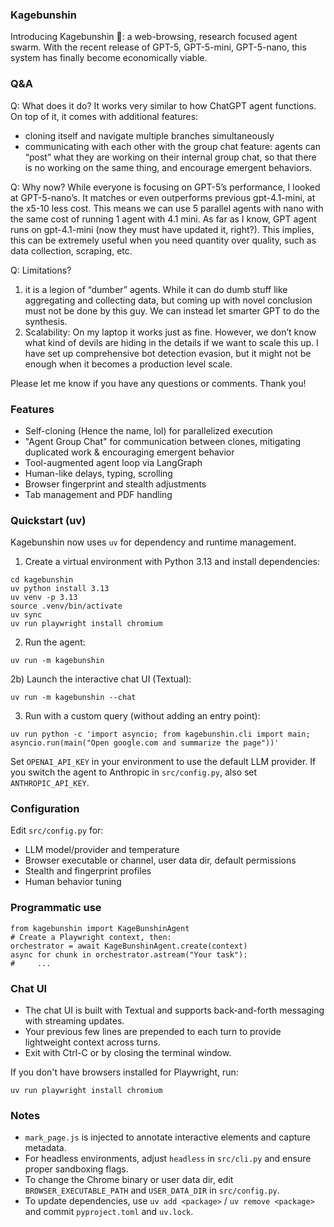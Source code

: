 ### Kagebunshin

Introducing Kagebunshin 🍥: a web-browsing, research focused agent swarm. With the recent release of GPT-5, GPT-5-mini, GPT-5-nano, this system has finally become economically viable.

### Q&A

Q: What does it do?
It works very similar to how ChatGPT agent functions. On top of it, it comes with additional features:
- cloning itself and navigate multiple branches simultaneously
- ⁠communicating with each other with the group chat feature: agents can “post” what they are working on their internal group chat, so that there is no working on the same thing, and encourage emergent behaviors.

Q: Why now?
While everyone is focusing on GPT-5’s performance, I looked at GPT-5-nano’s. It matches or even outperforms previous gpt-4.1-mini, at the x5-10 less cost. This means we can use 5 parallel agents with nano with the same cost of running 1 agent with 4.1 mini. As far as I know, GPT agent runs on gpt-4.1-mini (now they must have updated it, right?). This implies, this can be extremely useful when you need quantity over quality, such as data collection, scraping, etc.

Q: Limitations?
1. it is a legion of “dumber” agents. While it can do dumb stuff like aggregating and collecting data, but coming up with novel conclusion must not be done by this guy. We can instead let smarter GPT to do the synthesis.
2. Scalability: On my laptop it works just as fine. However, we don’t know what kind of devils are hiding in the details if we want to scale this up. I have set up comprehensive bot detection evasion, but it might not be enough when it becomes a production level scale.

Please let me know if you have any questions or comments. Thank you!

### Features
- Self-cloning (Hence the name, lol) for parallelized execution
- "Agent Group Chat" for communication between clones, mitigating duplicated work & encouraging emergent behavior
- Tool-augmented agent loop via LangGraph
- Human-like delays, typing, scrolling
- Browser fingerprint and stealth adjustments
- Tab management and PDF handling


### Quickstart (uv)
Kagebunshin now uses `uv` for dependency and runtime management.

1) Create a virtual environment with Python 3.13 and install dependencies:
```
cd kagebunshin
uv python install 3.13
uv venv -p 3.13
source .venv/bin/activate
uv sync
uv run playwright install chromium
```

2) Run the agent:
```
uv run -m kagebunshin
```

2b) Launch the interactive chat UI (Textual):
```
uv run -m kagebunshin --chat
```

3) Run with a custom query (without adding an entry point):
```
uv run python -c 'import asyncio; from kagebunshin.cli import main; asyncio.run(main("Open google.com and summarize the page"))'
```

Set `OPENAI_API_KEY` in your environment to use the default LLM provider. If you switch the agent to Anthropic in `src/config.py`, also set `ANTHROPIC_API_KEY`.

### Configuration
Edit `src/config.py` for:
- LLM model/provider and temperature
- Browser executable or channel, user data dir, default permissions
- Stealth and fingerprint profiles
- Human behavior tuning

### Programmatic use
```
from kagebunshin import KageBunshinAgent
# Create a Playwright context, then:
orchestrator = await KageBunshinAgent.create(context)
async for chunk in orchestrator.astream("Your task"):
#     ...
```

### Chat UI
- The chat UI is built with Textual and supports back-and-forth messaging with streaming updates.
- Your previous few lines are prepended to each turn to provide lightweight context across turns.
- Exit with Ctrl-C or by closing the terminal window.

If you don't have browsers installed for Playwright, run:
```
uv run playwright install chromium
```

### Notes
- `mark_page.js` is injected to annotate interactive elements and capture metadata.
- For headless environments, adjust `headless` in `src/cli.py` and ensure proper sandboxing flags.
- To change the Chrome binary or user data dir, edit `BROWSER_EXECUTABLE_PATH` and `USER_DATA_DIR` in `src/config.py`.
- To update dependencies, use `uv add <package>` / `uv remove <package>` and commit `pyproject.toml` and `uv.lock`.

